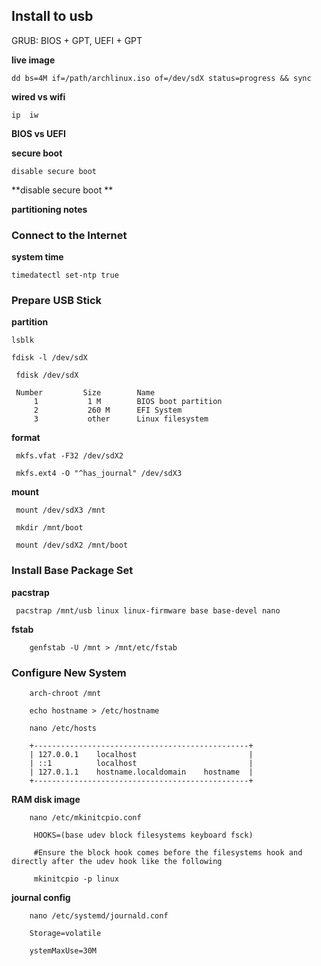 ## Install to usb

GRUB:  BIOS + GPT,   UEFI + GPT

**live image**

    dd bs=4M if=/path/archlinux.iso of=/dev/sdX status=progress && sync
 
**wired vs wifi**

    ip  iw
 
 **BIOS vs UEFI**
 
 **secure boot**
 
    disable secure boot 
  
**disable secure boot **

**partitioning notes**

### Connect to the Internet

**system time**

    timedatectl set-ntp true


### Prepare USB Stick
  

**partition**

    lsblk
  
    fdisk -l /dev/sdX 
  
     fdisk /dev/sdX
  
     Number         Size        Name    
         1           1 M        BIOS boot partition 
         2           260 M      EFI System           
         3           other      Linux filesystem    

**format**

     mkfs.vfat -F32 /dev/sdX2  
  
     mkfs.ext4 -O "^has_journal" /dev/sdX3
  
**mount**

     mount /dev/sdX3 /mnt
  
     mkdir /mnt/boot
  
     mount /dev/sdX2 /mnt/boot
  
###  Install Base Package Set


**pacstrap**  

     pacstrap /mnt/usb linux linux-firmware base base-devel nano
  
 **fstab**
  
        genfstab -U /mnt > /mnt/etc/fstab  
  
### Configure New System

        arch-chroot /mnt
        
        echo hostname > /etc/hostname 
        
        nano /etc/hosts
        
        +------------------------------------------------+
        | 127.0.0.1    localhost                         |
        | ::1          localhost                         |
        | 127.0.1.1    hostname.localdomain    hostname  |
        +------------------------------------------------+
        
**RAM disk image**

        nano /etc/mkinitcpio.conf 
        
         HOOKS=(base udev block filesystems keyboard fsck)
         
         #Ensure the block hook comes before the filesystems hook and directly after the udev hook like the following
         
         mkinitcpio -p linux
         
         
 **journal config**
 
        nano /etc/systemd/journald.conf 
        
        Storage=volatile 
        
        ystemMaxUse=30M 
        
        
        
        
